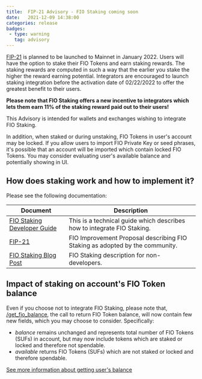```yaml
---
title:  FIP-21 Advisory - FIO Staking coming soon
date:   2021-12-09 14:38:00
categories: release
badges:
 - type: warning
   tag: advisory
---
```


[FIP-21](https://github.com/fioprotocol/fips/blob/master/fip-0021.md) is planned to be launched to Mainnet in January 2022. Users will have the option to stake their FIO Tokens and earn staking rewards. The staking rewards are computed in such a way that the earlier you stake the higher the reward earning potential. Integrators are encouraged to launch staking integration before the activation date of 02/22/2022 to offer the greatest benefit to their users.

**Please note that FIO Staking offers a new incentive to integrators which lets them earn 11% of the staking reward paid out to their users!**

This Advisory is intended for wallets and exchanges wishing to integrate FIO Staking.

In addition, when staked or during unstaking, FIO Tokens in user's account may be locked. If you allow users to import FIO Private Key or seed phrases, it's possible that an account will be imported which contain locked FIO Tokens. You may consider evaluating user's available balance and potentially showing in UI.

<!--more-->

## How does staking work and how to implement it?
Please see the following documentation:

|Document|Description|
|---|---|
|[FIO Staking Developer Guide](https://developers.fioprotocol.io/docs/how-to/staking)|This is a technical guide which describes how to integrate FIO Staking.|
|[FIP-21](https://github.com/fioprotocol/fips/blob/master/fip-0021.md)|FIO Improvement Proposal describing FIO Staking as adopted by the community.|
|[FIO Staking Blog Post](https://medium.com/fio-blog/fio-token-staking-fio-improvement-proposal-fip-21-explained-e80a43bf3e83)|FIO Staking description for non-developers.|

## Impact of staking on account's FIO Token balance
Even if you choose not to integrate FIO Staking, please note that, [/get_fio_balance](https://developers.fioprotocol.io/pages/api/fio-api/#post-/get_fio_balance), the call to return FIO Token balance, will now contain few new fields, which you may choose to consider. Specifically:
* _balance_ remains unchanged and represents total number of FIO Tokens (SUFs) in account, but may now include tokens which are staked or locked and therefore not spendable.
* _available_ returns FIO Tokens (SUFs) which are not staked or locked and therefore spendable.

[See more information about getting user's balance](https://github.com/fioprotocol/fio-devhub/blob/pawmmm-StakingGuide/_docs/how-to/staking.md#understanding-users-fio-balance)
